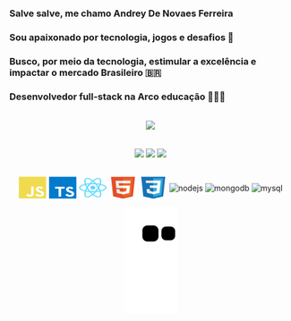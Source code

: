 ### Salve salve, me chamo Andrey De Novaes Ferreira
### Sou apaixonado por tecnologia, jogos e desafios 🚀
### Busco, por meio da tecnologia, estimular a excelência e impactar o mercado Brasileiro 🇧🇷
### Desenvolvedor full-stack na Arco educação 🚀🚀🚀

<br />

<div align="center">
  <a href="https://github.com/AndreyNovaes">
  <img height="170em" src="https://github-readme-stats.vercel.app/api/top-langs/?username=AndreyNovaes&layout=compact&langs_count=7&theme=github_dark"/>
</div>

<div style="display: inline_block"><br>
  
<div align="center"> 

  <a target="_blank" href="https://www.linkedin.com/in/andrey-de-novaes" target="_blank"><img src="https://img.shields.io/badge/-LinkedIn-%230077B5?style=for-the-badge&logo=linkedin&logoColor=white" target="_blank"></a> 
  <a target="_blank" href="https://wa.me/5521994312856?text=Olá!%20Encontrei%20seu%20GitHub.%20Podemos%20conversar%20por%20aqui?">
    <img src="https://img.shields.io/badge/WhatsApp-4BB749?style=for-the-badge&logo=whatsapp&logoColor=white" /></a>
      <a href = "mailto:andreynovaespro@gmail.com"><img src="https://img.shields.io/badge/-Email-002050?style=for-the-badge&logo=Minutemailer&logoColor=white" target="_blank"></a>
      
 <div style="display: inline_block"><br>
  <img align="center" alt="js" height="40" width="50" src="https://raw.githubusercontent.com/devicons/devicon/master/icons/javascript/javascript-plain.svg">
  <img align="center" alt="typeScript" height="40" width="50" src="https://raw.githubusercontent.com/devicons/devicon/master/icons/typescript/typescript-plain.svg">
  <img align="center" alt="react" height="40" width="50" src="https://raw.githubusercontent.com/devicons/devicon/master/icons/react/react-original.svg">
  <img align="center" alt="html" height="40" width="50" src="https://raw.githubusercontent.com/devicons/devicon/master/icons/html5/html5-original.svg">
  <img align="center" alt="css" height="40" width="50" src="https://raw.githubusercontent.com/devicons/devicon/master/icons/css3/css3-original.svg">
  <img align="center" alt="nodejs" height="40" width="50"  src="https://cdn.jsdelivr.net/gh/devicons/devicon/icons/nodejs/nodejs-original.svg" />
  <img align="center" alt="mongodb" height="50" width="50"  src="https://cdn.jsdelivr.net/gh/devicons/devicon/icons/mongodb/mongodb-original-wordmark.svg"/>
  <img align="center" alt="mysql" height="50" width="50"  src="https://cdn.jsdelivr.net/gh/devicons/devicon/icons/mysql/mysql-original-wordmark.svg"
</div>
  
  ![snake gif](https://github.com/AndreyNovaes/AndreyNovaes/blob/output/github-contribution-grid-snake.svg)
     
</div>



